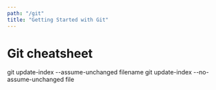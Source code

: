 ```yaml
---
path: "/git"
title: "Getting Started with Git"
---
```


# Git cheatsheet

git update-index --assume-unchanged filename
git update-index --no-assume-unchanged file